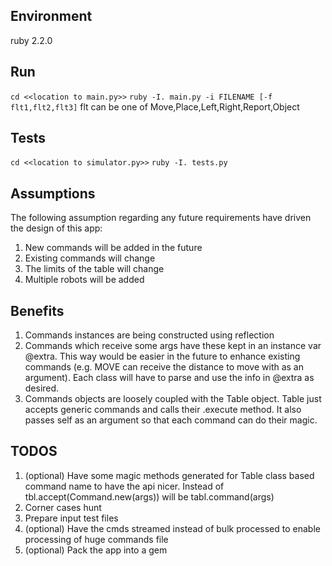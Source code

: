 ## Environment
ruby 2.2.0

## Run
`cd <<location to main.py>>`
`ruby -I. main.py -i FILENAME [-f flt1,flt2,flt3]`
flt can be one of Move,Place,Left,Right,Report,Object

## Tests
`cd <<location to simulator.py>>`
`ruby -I. tests.py`


## Assumptions
The following assumption regarding any future requirements have driven
the design of this app:

1. New commands will be added in the future
1. Existing commands will change
1. The limits of the table will change
1. Multiple robots will be added

## Benefits

1. Commands instances are being constructed using reflection
1. Commands which receive some args have these kept in an instance var
   @extra. This way would be easier in the future to enhance existing
   commands (e.g. MOVE can receive the distance to move with as an
   argument). Each class will have to parse and use the info in @extra
   as desired.
1. Commands objects are loosely coupled with the Table object. Table
   just accepts generic commands and calls their .execute method. It
   also passes self as an argument so that each command can do their
   magic.

## TODOS

1. (optional) Have some magic methods generated for Table class based command name to have the api nicer. Instead of tbl.accept(Command.new(args)) will be tabl.command(args)
1. Corner cases hunt
1. Prepare input test files
1. (optional) Have the cmds streamed instead of bulk processed to enable processing of  huge commands file
1. (optional) Pack the app into a gem

